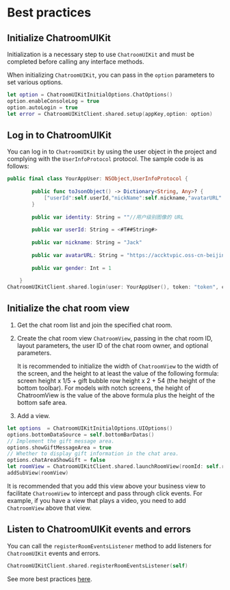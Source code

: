 # Best practices

## Initialize ChatroomUIKit

Initialization is a necessary step to use `ChatroomUIKit` and must be completed before calling any interface methods.

When initializing `ChatroomUIKit`, you can pass in the `option` parameters to set various options.

```swift
let option = ChatroomUIKitInitialOptions.ChatOptions()
option.enableConsoleLog = true
option.autoLogin = true
let error = ChatroomUIKitClient.shared.setup(appKey,option: option)
```

## Log in to ChatroomUIKit

You can log in to `ChatroomUIKit` by using the user object in the project and complying with the `UserInfoProtocol` protocol. The sample code is as follows:

```swift
public final class YourAppUser: NSObject,UserInfoProtocol {
        
        public func toJsonObject() -> Dictionary<String, Any>? {
            ["userId":self.userId,"nickName":self.nickname,"avatarURL":self.avatarURL,"identity":self.identity,"gender":self.gender]
        }
        
        public var identity: String = ""//用户级别图像的 URL
        
        public var userId: String = <#T##String#>
        
        public var nickname: String = "Jack"
        
        public var avatarURL: String = "https://accktvpic.oss-cn-beijing.aliyuncs.com/pic/sample_avatar/sample_avatar_1.png"
        
        public var gender: Int = 1
        
    }
ChatroomUIKitClient.shared.login(user: YourAppUser(), token: "token", completion: <#T##(ChatError?) -> Void#>)
```

## Initialize the chat room view

1. Get the chat room list and join the specified chat room.

1. Create the chat room view `ChatroomView`, passing in the chat room ID, layout parameters, the user ID of the chat room owner, and optional parameters.

    It is recommended to initialize the width of `ChatroomView` to the width of the screen, and the height to at least the value of the following formula: screen height x 1/5 + gift bubble row height x 2 + 54 (the height of the bottom toolbar). For models with notch screens, the height of ChatroomView is the value of the above formula plus the height of the bottom safe area.

1. Add a view.

```swift
let options  = ChatroomUIKitInitialOptions.UIOptions()
options.bottomDataSource = self.bottomBarDatas()
// Implement the gift message area.
options.showGiftMessageArea = true
// Whether to display gift information in the chat area.
options.chatAreaShowGift = false
let roomView = ChatroomUIKitClient.shared.launchRoomView(roomId: self.roomId, frame: CGRect(x: 0, y: ScreenHeight/2.0, width: ScreenWidth, height: ScreenHeight/2.0), ownerId: "Chatroom's owner user id", options: options)
addSubView(roomView)
```
It is recommended that you add this view above your business view to facilitate `ChatroomView` to intercept and pass through click events. For example, if you have a view that plays a video, you need to add `ChatroomView` above that view.

## Listen to ChatroomUIKit events and errors

You can call the `registerRoomEventsListener` method to add listeners for `ChatroomUIKit` events and errors.

```swift
ChatroomUIKitClient.shared.registerRoomEventsListener(self)
```

See more best practices [here](https://github.com/easemob/ChatroomDemo/tree/dev/iOS/ChatroomDemo). 